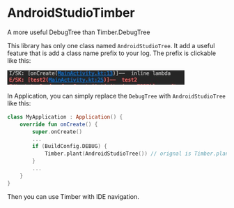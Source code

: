 # AndroidStudioTimber
A more useful DebugTree than Timber.DebugTree

This library has only one class named `AndroidStudioTree`. It add a useful feature that is add a class name prefix to your log. The prefix is clickable like this:

![sample](https://github.com/z2058550226/AndroidStudioTimber/blob/master/sample.png) 

In Application, you can simply replace the `DebugTree` with `AndroidStudioTree` like this:

```kotlin
class MyApplication : Application() {
    override fun onCreate() {
        super.onCreate()
        ...
        if (BuildConfig.DEBUG) {
            Timber.plant(AndroidStudioTree()) // orignal is Timber.plant(Timber.DebugTree())
        }
        ...
    }
}
```

Then you can use Timber with IDE navigation.
